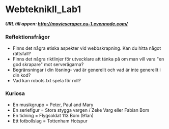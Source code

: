 # WebteknikII_Lab1

##### URL till appen: http://moviescraper.eu-1.evennode.com/

### Reflektionsfrågor

* Finns det några etiska aspekter vid webbskrapning. Kan du hitta något rättsfall?
* Finns det några riktlinjer för utvecklare att tänka på om man vill vara "en god skrapare" mot serverägarna?
* Begränsningar i din lösning- vad är generellt och vad är inte generellt i din kod?
* Vad kan robots.txt spela för roll?

### Kuriosa 
* En musikgrupp = Peter, Paul and Mary
* En seriefigur = Stora stygga vargen / Zeke Varg eller Fabian Bom
* En tidning = Flygsoldat 113 Bom (91an)
* Ett fotbollslag = Tottenham Hotspur
